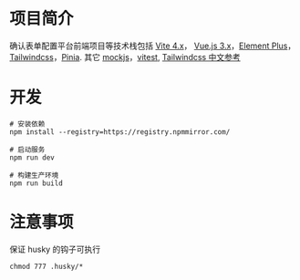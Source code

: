 # 项目简介

确认表单配置平台前端项目等技术栈包括 [Vite 4.x](https://vitejs.dev)， [Vue.js 3.x](https://vuejs.org/)，[Element Plus](https://element-plus.gitee.io/zh-CN/)，[Tailwindcss](https://tailwindcss.com/docs/installation)，[Pinia](https://pinia.vuejs.org/introduction.html). 其它 [mockjs](http://mockjs.com/0.1/#)，[vitest](https://cn.vitest.dev/), [Tailwindcss 中文参考](https://www.tailwindcss.cn/docs/responsive-design)

# 开发

```shell
# 安装依赖
npm install --registry=https://registry.npmmirror.com/

# 启动服务
npm run dev

# 构建生产环境
npm run build
```

# 注意事项

保证 husky 的钩子可执行

```
chmod 777 .husky/*
```
